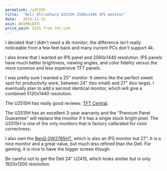 ```yaml
---
permalink: /u2515h
title:  "Dell UltraSharp U2515H 2560x1440 IPS monitor"
date:   2016-11-15
asin: B01M0LDXTL
price_paid: $325 from Jet.com
---
```


I decided that I didn't need a 4k monitor; the difference isn't really
noticeable from a few feet back and many current PCs don't support 4k.

I also knew that I wanted an IPS panel and 2560x1440 resolution. IPS panels
have much better brightness, viewing angles, and color fidelity versus the more
common and less expensive TFT panels.

I was pretty sure I wanted a 25" monitor. It seems like the perfect sweet spot
for productivity work, between 24" (too small) and 27" (too large). I
eventually plan to add a second identical monitor, which will give a combined
5120x1440 resolution.

The U2515H has really good reviews: [TFT Central](http://www.tftcentral.co.uk/reviews/dell_u2515h.htm).

The U2515H has an excellent 3-year warranty and the "Premium Panel Guarantee"
will replace the monitor if it has a single stuck bright pixel. The U2515H is
one of the only monitors that is factory calibrated for color correctness.

I also own the [BenQ GW2765HT](http://amzn.to/2gdPUgz), which is also an IPS monitor but 27". It is a
nice monitor and a great value, but much less refined than the Dell. For
gaming, it is nice to have the bigger screen though.

Be careful not to get the Dell 24" U2415, which looks similar but is only
1920x1200 resolution.
